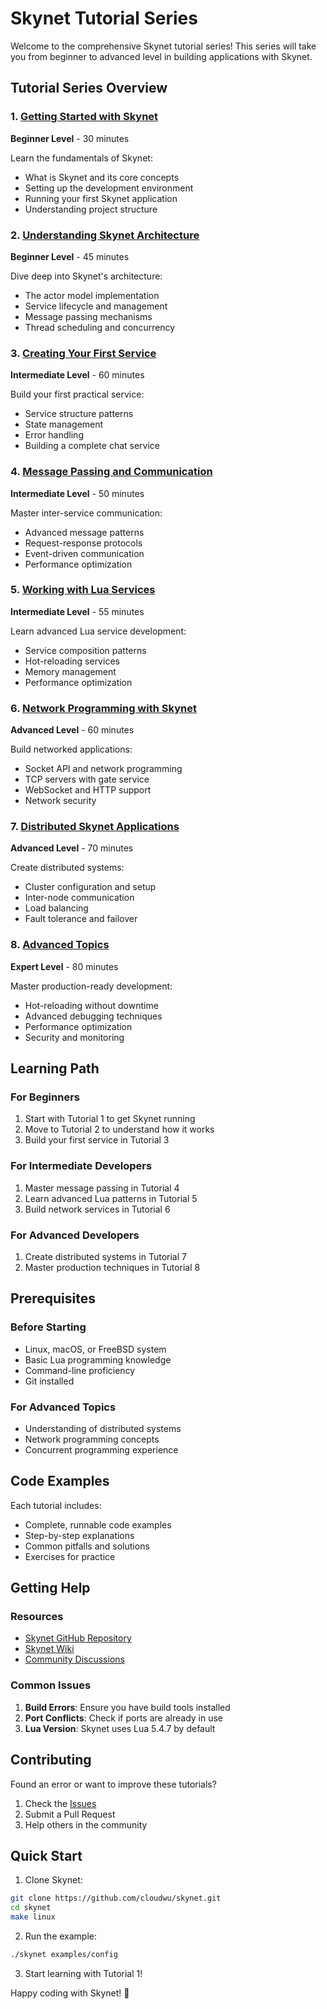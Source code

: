 # Skynet Tutorial Series

Welcome to the comprehensive Skynet tutorial series! This series will take you from beginner to advanced level in building applications with Skynet.

## Tutorial Series Overview

### 1. [Getting Started with Skynet](./01_getting_started.md)
**Beginner Level** - 30 minutes

Learn the fundamentals of Skynet:
- What is Skynet and its core concepts
- Setting up the development environment
- Running your first Skynet application
- Understanding project structure

### 2. [Understanding Skynet Architecture](./02_architecture.md)
**Beginner Level** - 45 minutes

Dive deep into Skynet's architecture:
- The actor model implementation
- Service lifecycle and management
- Message passing mechanisms
- Thread scheduling and concurrency

### 3. [Creating Your First Service](./03_first_service.md)
**Intermediate Level** - 60 minutes

Build your first practical service:
- Service structure patterns
- State management
- Error handling
- Building a complete chat service

### 4. [Message Passing and Communication](./04_message_passing.md)
**Intermediate Level** - 50 minutes

Master inter-service communication:
- Advanced message patterns
- Request-response protocols
- Event-driven communication
- Performance optimization

### 5. [Working with Lua Services](./05_lua_services.md)
**Intermediate Level** - 55 minutes

Learn advanced Lua service development:
- Service composition patterns
- Hot-reloading services
- Memory management
- Performance optimization

### 6. [Network Programming with Skynet](./06_network_programming.md)
**Advanced Level** - 60 minutes

Build networked applications:
- Socket API and network programming
- TCP servers with gate service
- WebSocket and HTTP support
- Network security

### 7. [Distributed Skynet Applications](./07_distributed.md)
**Advanced Level** - 70 minutes

Create distributed systems:
- Cluster configuration and setup
- Inter-node communication
- Load balancing
- Fault tolerance and failover

### 8. [Advanced Topics](./08_advanced.md)
**Expert Level** - 80 minutes

Master production-ready development:
- Hot-reloading without downtime
- Advanced debugging techniques
- Performance optimization
- Security and monitoring

## Learning Path

### For Beginners
1. Start with Tutorial 1 to get Skynet running
2. Move to Tutorial 2 to understand how it works
3. Build your first service in Tutorial 3

### For Intermediate Developers
1. Master message passing in Tutorial 4
2. Learn advanced Lua patterns in Tutorial 5
3. Build network services in Tutorial 6

### For Advanced Developers
1. Create distributed systems in Tutorial 7
2. Master production techniques in Tutorial 8

## Prerequisites

### Before Starting
- Linux, macOS, or FreeBSD system
- Basic Lua programming knowledge
- Command-line proficiency
- Git installed

### For Advanced Topics
- Understanding of distributed systems
- Network programming concepts
- Concurrent programming experience

## Code Examples

Each tutorial includes:
- Complete, runnable code examples
- Step-by-step explanations
- Common pitfalls and solutions
- Exercises for practice

## Getting Help

### Resources
- [Skynet GitHub Repository](https://github.com/cloudwu/skynet)
- [Skynet Wiki](https://github.com/cloudwu/skynet/wiki)
- [Community Discussions](https://github.com/cloudwu/skynet/discussions)

### Common Issues
1. **Build Errors**: Ensure you have build tools installed
2. **Port Conflicts**: Check if ports are already in use
3. **Lua Version**: Skynet uses Lua 5.4.7 by default

## Contributing

Found an error or want to improve these tutorials?
1. Check the [Issues](https://github.com/your-repo/issues)
2. Submit a Pull Request
3. Help others in the community

## Quick Start

1. Clone Skynet:
```bash
git clone https://github.com/cloudwu/skynet.git
cd skynet
make linux
```

2. Run the example:
```bash
./skynet examples/config
```

3. Start learning with Tutorial 1!

Happy coding with Skynet! 🚀